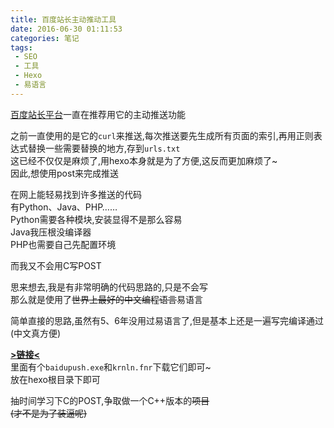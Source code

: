 ```yaml
---
title: 百度站长主动推动工具
date: 2016-06-30 01:11:53
categories: 笔记
tags:
 - SEO
 - 工具
 - Hexo
 - 易语言
---
```


[百度站长平台](http://zhanzhang.baidu.com/)一直在推荐用它的主动推送功能  

之前一直使用的是它的`curl`来推送,每次推送要先生成所有页面的索引,再用正则表达式替换一些需要替换的地方,存到`urls.txt`  
这已经不仅仅是麻烦了,用hexo本身就是为了方便,这反而更加麻烦了~  
因此,想使用post来完成推送  

在网上能轻易找到许多推送的代码  
有Python、Java、PHP……  
Python需要各种模块,安装显得不是那么容易  
Java我压根没编译器  
PHP也需要自己先配置环境  

而我又不会用C写POST  

思来想去,我是有非常明确的代码思路的,只是不会写  
那么就是使用了~~世界上最好的中文编程语言~~易语言  

简单直接的思路,虽然有5、6年没用过易语言了,但是基本上还是一遍写完编译通过(中文真方便)  

[**>链接<**](https://github.com/OhYee/OhYee.github.io/tree/hexo)  
里面有个`baidupush.exe`和`krnln.fnr`下载它们即可~  
放在hexo根目录下即可  

抽时间学习下C的POST,争取做一个C++版本的~~项目~~  
~~(才不是为了装逼呢)~~  

